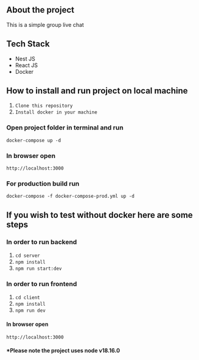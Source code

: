 ## About the project
This is a simple group live chat

## Tech Stack
- Nest JS
- React JS
- Docker

## How to install and run project on local machine
1. `Clone this repository`
2. `Install docker in your machine`

### Open project folder in terminal and run
```
docker-compose up -d
```

### In browser open
```
http://localhost:3000
```

### For production build run
```
docker-compose -f docker-compose-prod.yml up -d
```

## If you wish to test without docker here are some steps

### In order to run backend
1. `cd server`
2. `npm install`
3. `npm run start:dev`

### In order to run frontend
1. `cd client`
2. `npm install`
3. `npm run dev`

#### In browser open
```
http://localhost:3000
```

#### *Please note the project uses node v18.16.0

